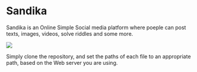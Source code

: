 # Sandika


Sandika is an Online Simple Social media platform where poeple can post texts, images, videos, solve riddles and some more.


<img src="logo.jpg">


Simply clone the repository, and set the paths of each file to an appropriate path, based on the Web server you are using.
